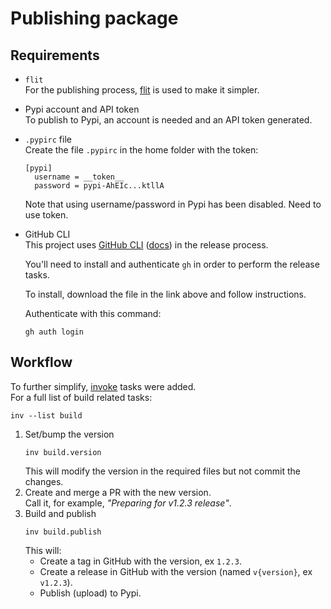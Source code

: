 # Publishing package
## Requirements
* `flit`  
  For the publishing process, [flit](https://flit.pypa.io/en/stable/) is used to make it simpler.
* Pypi account and API token  
  To publish to Pypi, an account is needed and an API token generated.
* `.pypirc` file  
  Create the file `.pypirc` in the home folder with the token:
  ```
  [pypi]
    username = __token__
    password = pypi-AhEIc...ktllA
  ```
  Note that using username/password in Pypi has been disabled. Need to use token.
* GitHub CLI  
  This project uses [GitHub CLI](https://cli.github.com/) ([docs](https://cli.github.com/manual/))
  in the release process.

  You'll need to install and authenticate `gh` in order to perform the release tasks.

  To install, download the file in the link above and follow instructions.

  Authenticate with this command:
  ```
  gh auth login
  ```

## Workflow
To further simplify, [invoke](https://www.pyinvoke.org/) tasks were added.  
For a full list of build related tasks:
```
inv --list build
```

1. Set/bump the version
   ```
   inv build.version
   ```
   This will modify the version in the required files but not commit the changes.
2. Create and merge a PR with the new version.  
   Call it, for example, _"Preparing for v1.2.3 release"_.
3. Build and publish
   ```
   inv build.publish
   ```
   This will:
     * Create a tag in GitHub with the version, ex `1.2.3`.
     * Create a release in GitHub with the version (named `v{version}`, ex `v1.2.3`).
     * Publish (upload) to Pypi.
